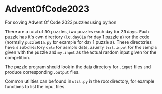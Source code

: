 # AdventOfCode2023

For solving Advent Of Code 2023 puzzles using python

There are a total of 50 puzzles, two puzzles each day for 25 days.
Each puzzle has it's own directory (i.e. `day01a` for day 1 puzzle a)
for the code (normally `puzzle01a.py` for example for day 1 puzzle a).
These directories have a subdirectory `data` for sample data, usually
`test.input` for the sample given with the puzzle and `my.input` as
the actual random input given for the competition.    

The puzzle program should look in the data directory for `.input` files
and produce corresponding `.output` files.

Common utilities can be found in `util.py` in the root directory, for example
functions to list the input files.

